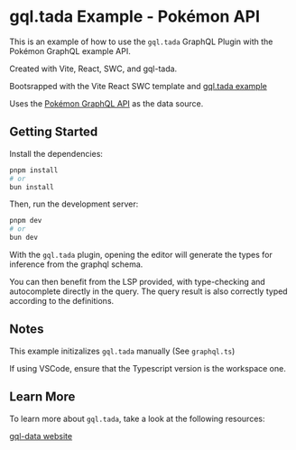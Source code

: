 # gql.tada Example - Pokémon API

This is an example of how to use the `gql.tada` GraphQL Plugin with the Pokémon GraphQL example API.

Created with Vite, React, SWC, and gql-tada.

Bootsrapped with the Vite React SWC template and [gql.tada example](https://github.com/0no-co/gql.tada/tree/main/examples/example-pokemon-api)

Uses the [Pokémon GraphQL API](https://trygql.formidable.dev/graphql/basic-pokedex) as the data source.

## Getting Started

Install the dependencies:

```bash
pnpm install
# or
bun install
```

Then, run the development server:

```bash
pnpm dev
# or
bun dev
```


With the `gql.tada` plugin, opening the editor will generate the types for inference from the graphql schema.

You can then benefit from the LSP provided, with type-checking and autocomplete directly in the query. The query result is also correctly typed according to the definitions.

## Notes

This example initizalizes `gql.tada` manually (See `graphql.ts`)

If using VSCode, ensure that the Typescript version is the workspace one.

## Learn More

To learn more about `gql.tada`, take a look at the following resources:

[gql-data website](https://gql-tada.0no.co/)

